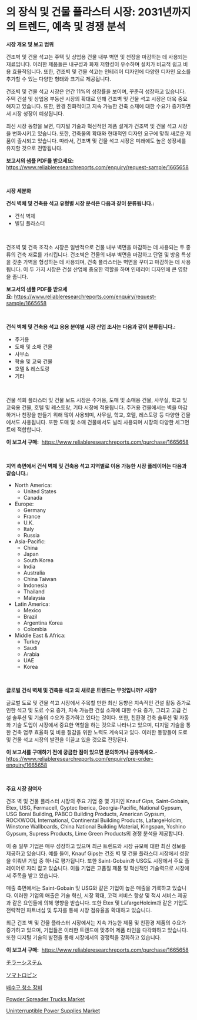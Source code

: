 <p><h1>의 장식 및 건물 플라스터 시장: 2031년까지의 트렌드, 예측 및 경쟁 분석</h1></p><p><strong>시장 개요 및 보고 범위</strong></p>
<p><p>건조벽 및 건물 석고는 주택 및 상업용 건물 내부 벽면 및 천장을 마감하는 데 사용되는 재료입니다. 이러한 제품들은 내구성과 화재 저항성이 우수하며 설치가 비교적 쉽고 비용 효율적입니다. 또한, 건조벽 및 건물 석고는 인테리어 디자인에 다양한 디자인 요소를 추가할 수 있는 다양한 형태와 크기로 제공됩니다.</p><p>건조벽 및 건물 석고 시장은 연간 11%의 성장률을 보이며, 꾸준히 성장하고 있습니다. 주택 건설 및 상업용 부동산 시장의 확대로 인해 건조벽 및 건물 석고 시장은 더욱 중요해지고 있습니다. 또한, 환경 친화적이고 지속 가능한 건축 소재에 대한 수요가 증가하면서 시장 성장이 예상됩니다.</p><p>최신 시장 동향을 보면, 디지털 기술과 혁신적인 제품 설계가 건조벽 및 건물 석고 시장을 변화시키고 있습니다. 또한, 건축물의 확대와 현대적인 디자인 요구에 맞춰 새로운 제품이 출시되고 있습니다. 따라서, 건조벽 및 건물 석고 시장은 미래에도 높은 성장세를 유지할 것으로 전망됩니다.</p></p>
<p><strong>보고서의 샘플 PDF를 받으세요:</strong> <a href="https://www.reliableresearchreports.com/enquiry/request-sample/1665658">https://www.reliableresearchreports.com/enquiry/request-sample/1665658</a></p>
<p>&nbsp;</p>
<p><strong>시장 세분화</strong></p>
<p><strong>건식 벽체 및 건축용 석고 유형별 시장 분석은 다음과 같이 분류됩니다.:</strong></p>
<p><ul><li>건식 벽체</li><li>빌딩 플라스터</li></ul></p>
<p>&nbsp;</p>
<p><p>건조벽 및 건축 조각소 시장은 일반적으로 건물 내부 벽면을 마감하는 데 사용되는 두 종류의 건축 재료를 가리킵니다. 건조벽은 건물의 내부 벽면을 마감하고 단열 및 방음 특성을 갖춘 가벽을 형성하는 데 사용되며, 건축 플라스터는 벽면을 꾸미고 마감하는 데 사용됩니다. 이 두 가지 시장은 건설 산업에 중요한 역할을 하며 인테리어 디자인에 큰 영향을 줍니다.</p></p>
<p><strong>보고서의 샘플 PDF를 받으세요:</strong>&nbsp;<a href="https://www.reliableresearchreports.com/enquiry/request-sample/1665658">https://www.reliableresearchreports.com/enquiry/request-sample/1665658</a></p>
<p>&nbsp;</p>
<p><strong> 건식 벽체 및 건축용 석고 응용 분야별 시장 산업 조사는 다음과 같이 분류됩니다.:</strong></p>
<p><ul><li>주거용</li><li>도매 및 소매 건물</li><li>사무소</li><li>학술 및 교육 건물</li><li>호텔 & 레스토랑</li><li>기타</li></ul></p>
<p>&nbsp;</p>
<p><p>건물 석회 플라스터 및 건물 보드 시장은 주거용, 도매 및 소매용 건물, 사무실, 학교 및 교육용 건물, 호텔 및 레스토랑, 기타 시장에 적용됩니다. 주거용 건물에서는 벽을 마감하거나 천장을 만들기 위해 많이 사용되며, 사무실, 학교, 호텔, 레스토랑 등 다양한 건물에서도 사용됩니다. 또한 도매 및 소매 건물에서도 널리 사용되며 시장의 다양한 세그먼트에 적합합니다.</p></p>
<p><strong>이 보고서 구매:</strong>&nbsp; <a href="https://www.reliableresearchreports.com/purchase/1665658">https://www.reliableresearchreports.com/purchase/1665658</a></p>
<p>&nbsp;</p>
<p><strong>지역 측면에서 건식 벽체 및 건축용 석고 지역별로 이용 가능한 시장 플레이어는 다음과 같습니다.:</strong></p>
<p><ul>
    <li>
        North America:
        <ul>
            <li>United States</li>
            <li>Canada</li>
        </ul>
    </li>
    <li>
        Europe:
        <ul>
            <li>Germany</li>
            <li>France</li>
            <li>U.K.</li>
            <li>Italy</li>
            <li>Russia</li>
        </ul>
    </li>
    <li>
        Asia-Pacific:
        <ul>
            <li>China</li>
            <li>Japan</li>
            <li>South Korea</li>
            <li>India</li>
            <li>Australia</li>
            <li>China Taiwan</li>
            <li>Indonesia</li>
            <li>Thailand</li>
            <li>Malaysia</li>
        </ul>
    </li>
    <li>
        Latin America:
        <ul>
            <li>Mexico</li>
            <li>Brazil</li>
            <li>Argentina Korea</li>
            <li>Colombia</li>
        </ul>
    </li>
    <li>
        Middle East & Africa:
        <ul>
            <li>Turkey</li>
            <li>Saudi</li>
            <li>Arabia</li>
            <li>UAE</li>
            <li>Korea</li>
        </ul>
    </li>
    </ul></p>
<p>&nbsp;</p>
<p><strong>글로벌 건식 벽체 및 건축용 석고 의 새로운 트렌드는 무엇입니까? 시장?</strong></p>
<p><p>글로벌 도료 및 건물 석고 시장에서 주목할 만한 최신 동향은 지속적인 건설 활동 증가로 인한 석고 및 도료 수요 증가, 지속 가능한 건설 소재에 대한 수요 증가, 그리고 고급 건설 솔루션 및 기술의 수요가 증가하고 있다는 것이다. 또한, 친환경 건축 솔루션 및 자동화 기술 도입이 시장에서 중요한 역할을 하는 것으로 나타나고 있으며, 디지털 기술을 통한 건축 업무 효율화 및 비용 절감을 위한 노력도 계속되고 있다. 이러한 동향들이 도료 및 건물 석고 시장의 발전을 이끌고 있을 것으로 전망된다.</p></p>
<p><strong>이 보고서를 구매하기 전에 궁금한 점이 있으면 문의하거나 공유하세요.</strong>- <a href="https://www.reliableresearchreports.com/enquiry/pre-order-enquiry/1665658">https://www.reliableresearchreports.com/enquiry/pre-order-enquiry/1665658</a></p>
<p>&nbsp;</p>
<p><strong>주요 시장 참여자</strong></p>
<p><p>건조 벽 및 건물 플라스터 시장의 주요 기업 중 몇 가지인 Knauf Gips, Saint-Gobain, Etex, USG, Fermacell, Gyptec Iberica, Georgia-Pacific, National Gypsum, USG Boral Building, PABCO Building Products, American Gypsum, ROCKWOOL International, Continental Building Products, LafargeHolcim, Winstone Wallboards, China National Building Material, Kingspan, Yoshino Gypsum, Supress Products, Lime Green Products의 경쟁 분석을 제공합니다. </p><p>이 중 일부 기업은 매우 성장하고 있으며 최근 트렌드와 시장 규모에 대한 최신 정보를 제공하고 있습니다. 예를 들어, Knauf Gips는 건조 벽 및 건물 플라스터 시장에서 성장을 이뤄낸 기업 중 하나로 평가됩니다. 또한 Saint-Gobain과 USG도 시장에서 주요 플레이어로 자리 잡고 있습니다. 이들 기업은 고품질 제품 및 혁신적인 기술력으로 시장에서 주목을 받고 있습니다.</p><p>매출 측면에서는 Saint-Gobain 및 USG와 같은 기업이 높은 매출을 기록하고 있습니다. 이러한 기업의 매출은 기술 혁신, 시장 확대, 고객 서비스 향상 및 적시 서비스 제공과 같은 요인들에 의해 영향을 받습니다. 또한 Etex 및 LafargeHolcim과 같은 기업도 전략적인 파트너십 및 투자를 통해 시장 점유율을 확대하고 있습니다.</p><p>최근 건조 벽 및 건물 플라스터 시장에서는 지속 가능한 제품 및 친환경 제품의 수요가 증가하고 있으며, 기업들은 이러한 트렌드에 맞추어 제품 라인을 다각화하고 있습니다. 또한 디지털 기술의 발전을 통해 시장에서의 경쟁력을 강화하고 있습니다.</p></p>
<p><strong>이 보고서 구매:</strong>&nbsp;&nbsp;<a href="https://www.reliableresearchreports.com/purchase/1665658">https://www.reliableresearchreports.com/purchase/1665658</a></p>
<p><p><a href="https://github.com/LeanneBruen2023/Market-Research-Report-List-1/blob/main/521539416069.md">チラーシステム</a></p><p><a href="https://medium.com/@camron674/%E6%88%90%E9%95%B7-%E4%BA%88%E6%83%B3%E3%81%95%E3%82%8C%E3%82%8B%E5%B8%82%E5%A0%B4%E5%8B%95%E5%90%91%E3%81%AB%E9%96%A2%E3%81%99%E3%82%8B%E3%82%BD%E3%83%9E%E3%83%88%E3%83%AD%E3%83%94%E3%83%B3%E5%B8%82%E5%A0%B4%E3%81%AE%E6%B4%9E%E5%AF%9F-2024%E5%B9%B4%E3%81%8B%E3%82%892031%E5%B9%B4%E3%81%BE%E3%81%A7-bd546327d4e5">ソマトロピン</a></p><p><a href="https://github.com/vs10l4sfg5c/Market-Research-Report-List-1/blob/main/762870214862.md">배수구 청소 장비</a></p><p><a href="https://issuu.com/reportprime-2/docs/powder-spreader-trucks-market-size-2030.pptx">Powder Spreader Trucks Market</a></p><p><a href="https://github.com/bmorecock/Market-Research-Report-List-2/blob/main/uninterruptible-power-supplies-market.md">Uninterruptible Power Supplies Market</a></p></p>
